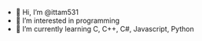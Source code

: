 - 👋 Hi, I’m @ittam531
- 👀 I’m interested in programming
- 🌱 I’m currently learning C, C++, C#, Javascript, Python
<!---
ittam531/ittam531 is a ✨ special ✨ repository because its `README.md` (this file) appears on your GitHub profile.
You can click the Preview link to take a look at your changes.
--->
